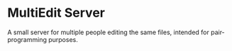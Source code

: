 # MultiEdit Server
A small server for multiple people editing the same files, intended for pair-programming purposes.

